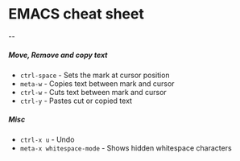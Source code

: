 # EMACS cheat sheet
--

##### Move, Remove and copy text


* `ctrl-space` - Sets the mark at cursor position
* `meta-w` - Copies text between mark and cursor
* `ctrl-w` - Cuts text between mark and cursor
* `ctrl-y` - Pastes cut or copied text

##### Misc

* `ctrl-x u` - Undo
* `meta-x whitespace-mode` - Shows hidden whitespace characters

